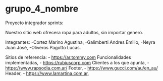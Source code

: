 # grupo_4_nombre
Proyecto integrador sprints:

Nuestro sitio web ofrecera ropa para adultos, sin importar genero.

Integrantes:
    -Cortez Marino Agustina,
    -Galimberti Andres Emilio,
    -Neyra Juan José,
    -Oliveros Pagotto Lucas.

Sitios de referencia:
    - https://ar.tommy.com Funcionalidades implementadas,
    - https://rubiuscorp.com Clientes a los que apunta,
    - https://www.rapsodia.com.ar/ Footer,
    - https://www.gucci.com/au/en_au/ Header,
    - https://www.lamartina.com.ar,